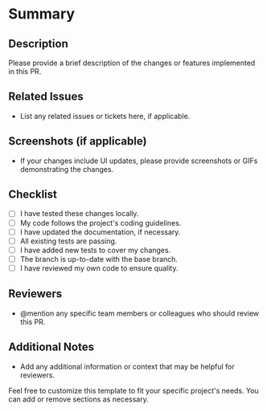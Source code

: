 # Summary

## Description

Please provide a brief description of the changes or features implemented in this PR.

## Related Issues

- List any related issues or tickets here, if applicable.

## Screenshots (if applicable)

- If your changes include UI updates, please provide screenshots or GIFs demonstrating the changes.

## Checklist

- [ ] I have tested these changes locally.
- [ ] My code follows the project's coding guidelines.
- [ ] I have updated the documentation, if necessary.
- [ ] All existing tests are passing.
- [ ] I have added new tests to cover my changes.
- [ ] The branch is up-to-date with the base branch.
- [ ] I have reviewed my own code to ensure quality.

## Reviewers

- @mention any specific team members or colleagues who should review this PR.

## Additional Notes

- Add any additional information or context that may be helpful for reviewers.

Feel free to customize this template to fit your specific project's needs. You can add or remove sections as necessary.
